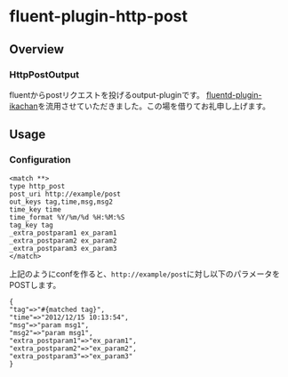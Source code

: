 # fluent-plugin-http-post

## Overview

### HttpPostOutput

fluentからpostリクエストを投げるoutput-pluginです。
[fluentd-plugin-ikachan](https://github.com/tagomoris/fluent-plugin-ikachan)を流用させていただきました。この場を借りてお礼申し上げます。

## Usage

### Configuration

    <match **>
    type http_post
    post_uri http://example/post
    out_keys tag,time,msg,msg2
    time_key time
    time_format %Y/%m/%d %H:%M:%S
    tag_key tag
    _extra_postparam1 ex_param1
    _extra_postparam2 ex_param2
    _extra_postparam3 ex_param3
    </match>

上記のようにconfを作ると、`http://example/post`に対し以下のパラメータをPOSTします。

    {
    "tag"=>"#{matched tag}",
    "time"=>"2012/12/15 10:13:54",
    "msg"=>"param msg1",
    "msg2"=>"param msg1",
    "extra_postparam1"=>"ex_param1",
    "extra_postparam2"=>"ex_param2",
    "extra_postparam3"=>"ex_param3"
    }


